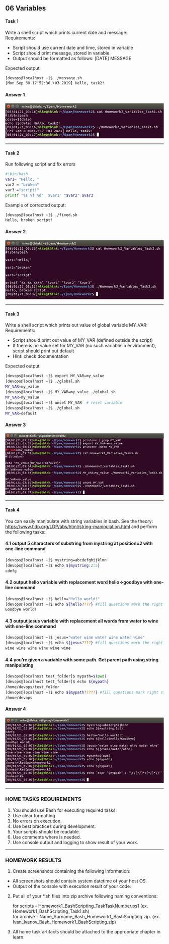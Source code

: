 ## 06 Variables
#### Task 1
Write a shell script which prints current date and message:<br/>
Requirements:<br/>

* Script should use current date and time, stored in variable<br/>
* Script should print message, stored in variable<br/>
* Output should be formatted as follows: [DATE] MESSAGE<br/>

Expected output:<br/>
```bash
[devops@localhost ~]$ ./message.sh
[Mon Sep 30 17:52:36 +03 2019] Hello, task2!
``` 
#### Answer 1

![](https://github.com/MikeBakinovski/DevOps_Fundamentals/blob/main/02%20Scripting%20Bash%20DevOps%20L1/02%20Variables/Images/VAR1.jpg)

---
#### Task 2
Run following script and fix errors<br/>
```bash
#!bin/bash
var1= "Hello, "
var2 = "broken"
var3 ="script!"
printf "%s %f %d" '$var1' "$var2" $var3
```

Example of corrected output:<br/>
```bash
[devops@localhost ~]$ ./fixed.sh
Hello, broken script!
```
#### Answer 2

![](https://github.com/MikeBakinovski/DevOps_Fundamentals/blob/main/02%20Scripting%20Bash%20DevOps%20L1/02%20Variables/Images/VAR2.jpg)

---
#### Task 3
Write a shell script which prints out value of global variable MY_VAR:<br/>
Requirements:<br/>

* Script should print out value of MY_VAR (defined outside the script)
* If there is no value set for MY_VAR (no such variable in environment), script should print out default
* Hint: check documentation

Expected output:
```bash
[devops@localhost ~]$ export MY_VAR=my_value
[devops@localhost ~]$ ./global.sh
MY_VAR=my_value
[devops@localhost ~]$ MY_VAR=my_value ./global.sh 
MY_VAR=my_value
[devops@localhost ~]$ unset MY_VAR  # reset variable
[devops@localhost ~]$ ./global.sh
MY_VAR=default
``` 
#### Answer 3

![](https://github.com/MikeBakinovski/DevOps_Fundamentals/blob/main/02%20Scripting%20Bash%20DevOps%20L1/02%20Variables/Images/VAR3.jpg)

---
#### Task 4
You can easily manipulate with string variables in bash. See the theory: https://www.tldp.org/LDP/abs/html/string-manipulation.html and perform the following tasks:
#### 4.1 output 5 characters of substring from mystring at position=2 with one-line command
```bash
[devops@localhost ~]$ mystring=abcdefghijklmn
[devops@localhost ~]$ echo ${mystring:2:5}
cdefg
``` 
#### 4.2 output hello variable with replacement word hello->goodbye with one-line command
```bash
[devops@localhost ~]$ hello="Hello world!"
[devops@localhost ~]$ echo ${hello????} #fill questions mark the right statement
Goodbye world!
``` 
#### 4.3 output jesus variable with replacement all words from water to wine with one-line command
```bash
[devops@localhost ~]$ jesus="water wine water wine water wine"
[devops@localhost ~]$ echo ${jesus????} #fill questions mark the right statement
wine wine wine wine wine wine
``` 
#### 4.4 you’re given a variable with some path. Get parent path using string manipulating
```bash
[devops@localhost test_folder]$ mypath=$(pwd)
[devops@localhost test_folder]$ echo ${mypath}
/home/devops/test_folder
[devops@localhost ~]$ echo ${mypath?????} #fill questions mark right statement
/home/devops
```
#### Answer 4

![](https://github.com/MikeBakinovski/DevOps_Fundamentals/blob/main/02%20Scripting%20Bash%20DevOps%20L1/02%20Variables/Images/VAR4.ipg)

---
### HOME TASKS REQUIREMENTS
1. You should use Bash for executing required tasks.<br/>
2. Use clear formatting.<br/>
3. No errors on execution.<br/>
4. Use best practices during development.<br/>
5. Your scripts should be readable.<br/>
6. Use comments where is needed.<br/>
7. Use console output and logging to show result of your work.<br/>

---
### HOMEWORK RESULTS
1. Create screenshots containing the following information:<br/>
* All screenshots should contain system datetime of your host OS.<br/>
* Output of the console with execution result of your code.<br/>

2. Put all of your  *.sh files into zip archive following naming conventions:<br/>

   for scripts - Homework1_BashScripting_TaskTaskNumber.ps1 (ex. Homework1_BashScripting_Task1.sh)<br/>
   for archive - Name_Surname_Bash_Homework1_BashScripting.zip. (ex. Ivan_Ivanov_Bash_Homework1_BashScripting.zip)<br/>

3. All home task artifacts should be attached to the appropriate chapter in learn.<br/>
